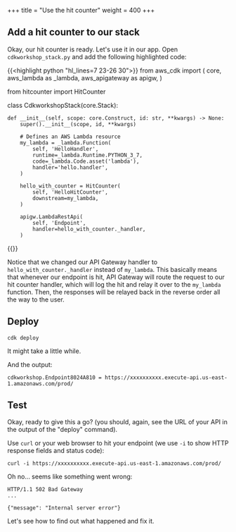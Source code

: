 +++
title = "Use the hit counter"
weight = 400
+++

## Add a hit counter to our stack

Okay, our hit counter is ready. Let's use it in our app. Open `cdkworkshop_stack.py` and add
the following highlighted code:

{{<highlight python "hl_lines=7 23-26 30">}}
from aws_cdk import (
    core,
    aws_lambda as _lambda,
    aws_apigateway as apigw,
)

from hitcounter import HitCounter


class CdkworkshopStack(core.Stack):

    def __init__(self, scope: core.Construct, id: str, **kwargs) -> None:
        super().__init__(scope, id, **kwargs)

        # Defines an AWS Lambda resource
        my_lambda = _lambda.Function(
            self, 'HelloHandler',
            runtime=_lambda.Runtime.PYTHON_3_7,
            code=_lambda.Code.asset('lambda'),
            handler='hello.handler',
        )

        hello_with_counter = HitCounter(
            self, 'HelloHitCounter',
            downstream=my_lambda,
        )

        apigw.LambdaRestApi(
            self, 'Endpoint',
            handler=hello_with_counter._handler,
        )
{{</highlight>}}

Notice that we changed our API Gateway handler to `hello_with_counter._handler`
instead of `my_lambda`. This basically means that whenever our endpoint is hit, API
Gateway will route the request to our hit counter handler, which will log the
hit and relay it over to the `my_lambda` function. Then, the responses will be
relayed back in the reverse order all the way to the user.

## Deploy

```
cdk deploy
```
It might take a little while.

And the output:

```
cdkworkshop.Endpoint8024A810 = https://xxxxxxxxxx.execute-api.us-east-1.amazonaws.com/prod/
```

## Test

Okay, ready to give this a go? (you should, again, see the URL of your API in
the output of the "deploy" command).

Use `curl` or your web browser to hit your endpoint (we use `-i` to show HTTP
response fields and status code):

```
curl -i https://xxxxxxxxxx.execute-api.us-east-1.amazonaws.com/prod/
```

Oh no... seems like something went wrong:

```
HTTP/1.1 502 Bad Gateway
...

{"message": "Internal server error"}
```

Let's see how to find out what happened and fix it.
